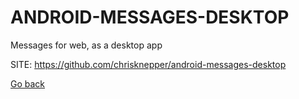 # ANDROID-MESSAGES-DESKTOP
 
 Messages for web, as a desktop app
 
 SITE: https://github.com/chrisknepper/android-messages-desktop

 [Go back](https://portable-linux-apps.github.io/apps.html)

